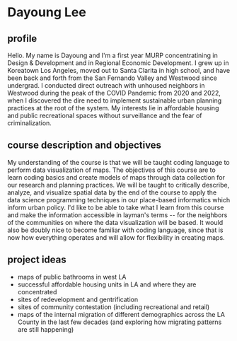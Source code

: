 # Dayoung Lee

## profile
Hello. My name is Dayoung and I'm a first year MURP concentratining in Design & Development and in Regional Economic Development. I grew up in Koreatown Los Angeles, moved out to Santa Clarita in high school, and have been back and forth from the San Fernando Valley and Westwood since undergrad. I conducted direct outreach with unhoused neighbors in Westwood during the peak of the COVID Pandemic from 2020 and 2022, when I discovered the dire need to implement sustainable urban planning practices at the root of the system. My interests lie in affordable housing and public recreational spaces without surveillance and the fear of criminalization. 

## course description and objectives 
My understanding of the course is that we will be taught coding language to perform data visualization of maps. The objectives of this course are to learn coding basics and create models of maps through data collection for our research and planning practices. We will be taught to critically describe, analyze, and visualize spatial data by the end of the course to apply the data science programming techniques in our place-based informatics which inform urban policy. 
I'd like to be able to take what I learn from this course and make the information accessible in layman's terms -- for the neighbors of the communities on where the data visualization will be based. It would also be doubly nice to become familiar with coding language, since that is now how everything operates and will allow for flexibility in creating maps. 

## project ideas
* maps of public bathrooms in west LA
* successful affordable housing units in LA and where they are concentrated
* sites of redevelopment and gentrification 
* sites of community contestation (including recreational and retail)
* maps of the internal migration of different demographics across the LA County in the last few decades (and exploring how migrating patterns are still happening) 
